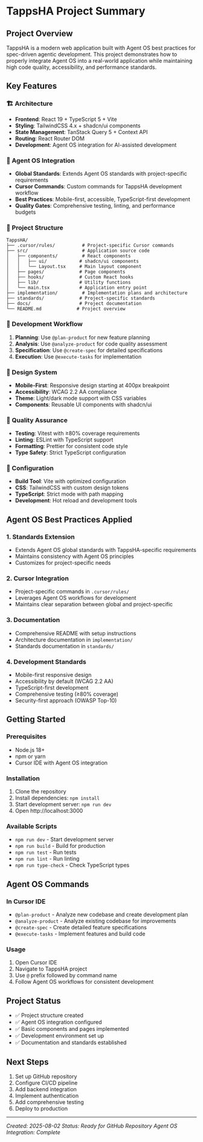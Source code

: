 # TappsHA Project Summary

## Project Overview
TappsHA is a modern web application built with Agent OS best practices for spec-driven agentic development. This project demonstrates how to properly integrate Agent OS into a real-world application while maintaining high code quality, accessibility, and performance standards.

## Key Features

### 🏗️ Architecture
- **Frontend**: React 19 + TypeScript 5 + Vite
- **Styling**: TailwindCSS 4.x + shadcn/ui components
- **State Management**: TanStack Query 5 + Context API
- **Routing**: React Router DOM
- **Development**: Agent OS integration for AI-assisted development

### 🎯 Agent OS Integration
- **Global Standards**: Extends Agent OS standards with project-specific requirements
- **Cursor Commands**: Custom commands for TappsHA development workflow
- **Best Practices**: Mobile-first, accessible, TypeScript-first development
- **Quality Gates**: Comprehensive testing, linting, and performance budgets

### 📁 Project Structure
```
TappsHA/
├── .cursor/rules/          # Project-specific Cursor commands
├── src/                    # Application source code
│   ├── components/         # React components
│   │   ├── ui/            # shadcn/ui components
│   │   └── Layout.tsx     # Main layout component
│   ├── pages/             # Page components
│   ├── hooks/             # Custom React hooks
│   ├── lib/               # Utility functions
│   └── main.tsx           # Application entry point
├── implementation/         # Implementation plans and architecture
├── standards/             # Project-specific standards
├── docs/                  # Project documentation
└── README.md             # Project overview
```

### 🚀 Development Workflow
1. **Planning**: Use `@plan-product` for new feature planning
2. **Analysis**: Use `@analyze-product` for code quality assessment
3. **Specification**: Use `@create-spec` for detailed specifications
4. **Execution**: Use `@execute-tasks` for implementation

### 🎨 Design System
- **Mobile-First**: Responsive design starting at 400px breakpoint
- **Accessibility**: WCAG 2.2 AA compliance
- **Theme**: Light/dark mode support with CSS variables
- **Components**: Reusable UI components with shadcn/ui

### 🧪 Quality Assurance
- **Testing**: Vitest with ≥80% coverage requirements
- **Linting**: ESLint with TypeScript support
- **Formatting**: Prettier for consistent code style
- **Type Safety**: Strict TypeScript configuration

### 🔧 Configuration
- **Build Tool**: Vite with optimized configuration
- **CSS**: TailwindCSS with custom design tokens
- **TypeScript**: Strict mode with path mapping
- **Development**: Hot reload and development tools

## Agent OS Best Practices Applied

### 1. Standards Extension
- Extends Agent OS global standards with TappsHA-specific requirements
- Maintains consistency with Agent OS principles
- Customizes for project-specific needs

### 2. Cursor Integration
- Project-specific commands in `.cursor/rules/`
- Leverages Agent OS workflows for development
- Maintains clear separation between global and project-specific

### 3. Documentation
- Comprehensive README with setup instructions
- Architecture documentation in `implementation/`
- Standards documentation in `standards/`

### 4. Development Standards
- Mobile-first responsive design
- Accessibility by default (WCAG 2.2 AA)
- TypeScript-first development
- Comprehensive testing (≥80% coverage)
- Security-first approach (OWASP Top-10)

## Getting Started

### Prerequisites
- Node.js 18+
- npm or yarn
- Cursor IDE with Agent OS integration

### Installation
1. Clone the repository
2. Install dependencies: `npm install`
3. Start development server: `npm run dev`
4. Open http://localhost:3000

### Available Scripts
- `npm run dev` - Start development server
- `npm run build` - Build for production
- `npm run test` - Run tests
- `npm run lint` - Run linting
- `npm run type-check` - Check TypeScript types

## Agent OS Commands

### In Cursor IDE
- `@plan-product` - Analyze new codebase and create development plan
- `@analyze-product` - Analyze existing codebase for improvements
- `@create-spec` - Create detailed feature specifications
- `@execute-tasks` - Implement features and build code

### Usage
1. Open Cursor IDE
2. Navigate to TappsHA project
3. Use `@` prefix followed by command name
4. Follow Agent OS workflows for consistent development

## Project Status
- ✅ Project structure created
- ✅ Agent OS integration configured
- ✅ Basic components and pages implemented
- ✅ Development environment set up
- ✅ Documentation and standards established

## Next Steps
1. Set up GitHub repository
2. Configure CI/CD pipeline
3. Add backend integration
4. Implement authentication
5. Add comprehensive testing
6. Deploy to production

---
*Created: 2025-08-02*
*Status: Ready for GitHub Repository*
*Agent OS Integration: Complete* 